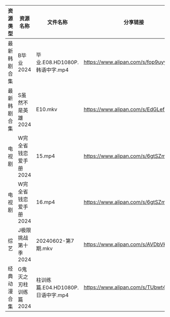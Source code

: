 | 资源类型   | 资源名称          | 文件名称                      | 分享链接                                 | 更新时间                |
| ------ | ------------- | ------------------------- | ------------------------------------ | ------------------- |
| 最新韩剧合集 | B毕业2024       | 毕业.E08.HD1080P.韩语中字.mp4   | https://www.alipan.com/s/fop9uyywL8B | 2024-06-03 08:05:06 |
| 最新韩剧合集 | S虽然不是英雄2024   | E10.mkv                   | https://www.alipan.com/s/EdGLefHeWvz | 2024-06-03 00:06:10 |
| 电视剧    | W完全省钱恋爱手册2024 | 15.mp4                    | https://www.alipan.com/s/6gtSZmCtHmc | 2024-06-03 00:06:15 |
| 电视剧    | W完全省钱恋爱手册2024 | 16.mp4                    | https://www.alipan.com/s/6gtSZmCtHmc | 2024-06-03 00:06:15 |
| 综艺     | J极限挑战第十季2024  | 20240602-第7期.mkv          | https://www.alipan.com/s/AVDbVKDwyT9 | 2024-06-03 00:06:56 |
| 经典动漫合集 | G鬼灭之刃柱训练篇2024 | 柱训练篇.E04.HD1080P.日语中字.mp4 | https://www.alipan.com/s/TUbwt4s24F2 | 2024-06-03 08:08:25 |
